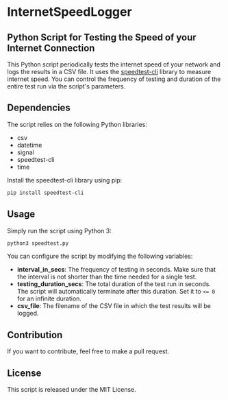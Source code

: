 # InternetSpeedLogger

## Python Script for Testing the Speed of your Internet Connection

This Python script periodically tests the internet speed of your network and
logs the results in a CSV file. It uses the
[speedtest-cli](https://pypi.org/project/speedtest-cli/) library to measure
internet speed. You can control the frequency of testing and duration of the
entire test run via the script's parameters.

## Dependencies

The script relies on the following Python libraries:

- csv
- datetime
- signal
- speedtest-cli
- time

Install the speedtest-cli library using pip:

```bash
pip install speedtest-cli
```

## Usage

Simply run the script using Python 3:

```bash
python3 speedtest.py
```

You can configure the script by modifying the following variables:

- **interval_in_secs**: The frequency of testing in seconds. Make sure that the
  interval is not shorter than the time needed for a single test.
- **testing_duration_secs**: The total duration of the test run in seconds. The
  script will automatically terminate after this duration. Set it to `<= 0` for
  an infinite duration.
- **csv_file**: The filename of the CSV file in which the test results will be
  logged.

## Contribution

If you want to contribute, feel free to make a pull request.

## License

This script is released under the MIT License.
